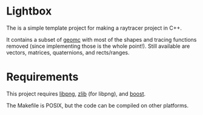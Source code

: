 Lightbox
========

The is a simple template project for making a raytracer project in C++.

It contains a subset of [geomc](https://github.com/trbabb/geomc) with most of the shapes and tracing functions removed (since implementing those is the whole point!). Still available are vectors, matrices, quaternions, and rects/ranges.

Requirements
============

This project requires [libpng](http://www.libpng.org/pub/png/libpng.html), [zlib](http://www.zlib.net/) (for libpng), and [boost](http://www.boost.org/).

The Makefile is POSIX, but the code can be compiled on other platforms.
